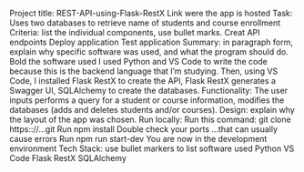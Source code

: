 Project title: REST-API-using-Flask-RestX
Link were the app is hosted
Task: Uses two databases to retrieve name of students and course enrollment
Criteria:  list the individual components, use bullet marks.
Creat API endpoints
Deploy application
Test application
Summary: in paragraph form, explain why specific software was used, and what the program should do. Bold the software used
I used Python and VS Code to write the code because this is the backend language that I’m studying.  Then, using VS Code, I installed Flask RestX to create the API, Flask RestX generates a Swagger UI, SQLAlchemy to create the databases. 
Functionality: The user inputs performs a query for a student or course information, modifies the databases (adds and deletes students and/or courses).
Design: explain why the layout of the app was chosen.
Run locally: 
Run this command: git clone https:://…git
Run npm install
Double check your ports …that can usually cause errors
Run npm run start-dev
You are now in the development environment
Tech Stack: use bullet markers to list software used
Python
VS Code
Flask RestX
SQLAlchemy

